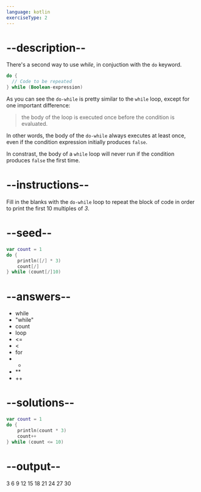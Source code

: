 ```yaml
---
language: kotlin
exerciseType: 2
---
```


# --description--

There's a second way to use _while_, in conjuction with the `do` keyword.
```kotlin
do {
  // Code to be repeated
} while (Boolean-expression)
```
As you can see the `do-while` is pretty similar to the `while` loop, except for one important difference:
> the body of the loop is executed once before the condition is evaluated.

In other words, the body of the `do-while` always executes at least once, even if the condition expression initially produces `false`.

In constrast, the body of a `while` loop will never run if the condition produces `false` the first time.


# --instructions--

Fill in the blanks with the `do-while` loop to repeat the block of code in order to print the first 10 multiples of _3_.

# --seed--

```kotlin
var count = 1
do {
    println([/] * 3)
    count[/]
} while (count[/]10)
```

# --answers--

- while
- "while"
- count
- loop
-  <= 
-  < 
- for
-  * 
-  ** 
- ++


# --solutions--

```kotlin
var count = 1
do {
    println(count * 3)
    count++
} while (count <= 10)
```

# --output--

3
6
9
12
15
18
21
24
27
30
